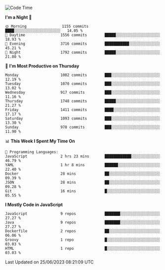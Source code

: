 <!--START_SECTION:waka-->
![Code Time](http://img.shields.io/badge/Code%20Time-1%2C303%20hrs%209%20mins-blue)

**I'm a Night 🦉** 

```text
🌞 Morning                1155 commits        ████░░░░░░░░░░░░░░░░░░░░░   14.05 % 
🌆 Daytime                1556 commits        █████░░░░░░░░░░░░░░░░░░░░   18.93 % 
🌃 Evening                3716 commits        ███████████░░░░░░░░░░░░░░   45.21 % 
🌙 Night                  1792 commits        █████░░░░░░░░░░░░░░░░░░░░   21.80 % 
```
📅 **I'm Most Productive on Thursday** 

```text
Monday                   1002 commits        ███░░░░░░░░░░░░░░░░░░░░░░   12.19 % 
Tuesday                  1070 commits        ███░░░░░░░░░░░░░░░░░░░░░░   13.02 % 
Wednesday                917 commits         ███░░░░░░░░░░░░░░░░░░░░░░   11.16 % 
Thursday                 1748 commits        █████░░░░░░░░░░░░░░░░░░░░   21.27 % 
Friday                   1411 commits        ████░░░░░░░░░░░░░░░░░░░░░   17.17 % 
Saturday                 1093 commits        ███░░░░░░░░░░░░░░░░░░░░░░   13.30 % 
Sunday                   978 commits         ███░░░░░░░░░░░░░░░░░░░░░░   11.90 % 
```


📊 **This Week I Spent My Time On** 

```text
💬 Programming Languages: 
JavaScript               2 hrs 23 mins       ████████████░░░░░░░░░░░░░   46.79 % 
YAML                     1 hr 8 mins         ██████░░░░░░░░░░░░░░░░░░░   22.40 % 
Docker                   28 mins             ██░░░░░░░░░░░░░░░░░░░░░░░   09.39 % 
JSON                     28 mins             ██░░░░░░░░░░░░░░░░░░░░░░░   09.28 % 
Git                      16 mins             █░░░░░░░░░░░░░░░░░░░░░░░░   05.55 % 
```

**I Mostly Code in JavaScript** 

```text
JavaScript               9 repos             ███████░░░░░░░░░░░░░░░░░░   27.27 % 
Java                     9 repos             ███████░░░░░░░░░░░░░░░░░░   27.27 % 
Dockerfile               2 repos             ██░░░░░░░░░░░░░░░░░░░░░░░   06.06 % 
Groovy                   1 repo              █░░░░░░░░░░░░░░░░░░░░░░░░   03.03 % 
HTML                     1 repo              █░░░░░░░░░░░░░░░░░░░░░░░░   03.03 % 
```




 Last Updated on 25/06/2023 08:21:09 UTC
<!--END_SECTION:waka-->
